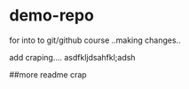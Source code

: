 # demo-repo
for into to git/github course
..making changes..

add craping....
asdfkljdsahfkl;adsh

##more readme crap
